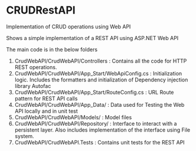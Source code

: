 # CRUDRestAPI
Implementation of CRUD operations using Web API

Shows a simple implementation of a REST API using ASP.NET Web API

The main code is in the below folders


1. CrudWebAPI/CrudWebAPI/Controllers : Contains all the code for HTTP REST operations.
2. CrudWebAPI/CrudWebAPI/App_Start/WebApiConfig.cs : Initialization logic. Includes the formatters and initialization of Dependency injection library Autofac
3. CrudWebAPI/CrudWebAPI/App_Start/RouteConfig.cs : URL Route pattern for REST API calls
4. CrudWebAPI/CrudWebAPI/App_Data/ : Data used for Testing the Web API locally and in unit test
5. CrudWebAPI/CrudWebAPI/Models/ : Model files
6. CrudWebAPI/CrudWebAPI/Repository/ : Interface to interact with a persistent layer. Also includes implementation of the interface using File system.
7. CrudWebAPI/CrudWebAPI.Tests : Contains unit tests for the REST API

